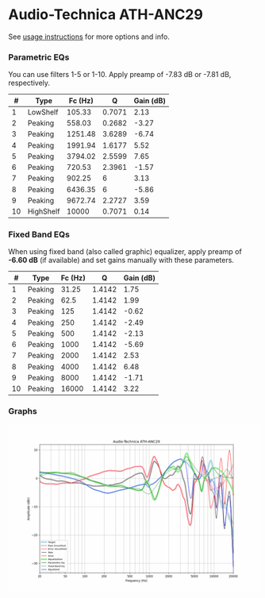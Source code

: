 # Audio-Technica ATH-ANC29
See [usage instructions](https://github.com/jaakkopasanen/AutoEq#usage) for more options and info.

### Parametric EQs
You can use filters 1-5 or 1-10. Apply preamp of -7.83 dB or -7.81 dB, respectively.

|   # | Type      |   Fc (Hz) |      Q |   Gain (dB) |
|-----|-----------|-----------|--------|-------------|
|   1 | LowShelf  |    105.33 | 0.7071 |        2.13 |
|   2 | Peaking   |    558.03 | 0.2682 |       -3.27 |
|   3 | Peaking   |   1251.48 | 3.6289 |       -6.74 |
|   4 | Peaking   |   1991.94 | 1.6177 |        5.52 |
|   5 | Peaking   |   3794.02 | 2.5599 |        7.65 |
|   6 | Peaking   |    720.53 | 2.3961 |       -1.57 |
|   7 | Peaking   |    902.25 | 6      |        3.13 |
|   8 | Peaking   |   6436.35 | 6      |       -5.86 |
|   9 | Peaking   |   9672.74 | 2.2727 |        3.59 |
|  10 | HighShelf |  10000    | 0.7071 |        0.14 |

### Fixed Band EQs
When using fixed band (also called graphic) equalizer, apply preamp of **-6.60 dB** (if available) and set gains manually with these parameters.

|   # | Type    |   Fc (Hz) |      Q |   Gain (dB) |
|-----|---------|-----------|--------|-------------|
|   1 | Peaking |     31.25 | 1.4142 |        1.75 |
|   2 | Peaking |     62.5  | 1.4142 |        1.99 |
|   3 | Peaking |    125    | 1.4142 |       -0.62 |
|   4 | Peaking |    250    | 1.4142 |       -2.49 |
|   5 | Peaking |    500    | 1.4142 |       -2.13 |
|   6 | Peaking |   1000    | 1.4142 |       -5.69 |
|   7 | Peaking |   2000    | 1.4142 |        2.53 |
|   8 | Peaking |   4000    | 1.4142 |        6.48 |
|   9 | Peaking |   8000    | 1.4142 |       -1.71 |
|  10 | Peaking |  16000    | 1.4142 |        3.22 |

### Graphs
![](./Audio-Technica%20ATH-ANC29.png)
